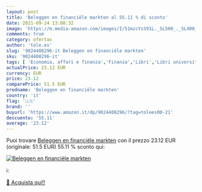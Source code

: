 ```yaml
---
layout: post
title: 'Beleggen en financiële markten al 55.11 % di sconto'
date: 2021-09-24 13:08:32
image: 'https://m.media-amazon.com/images/I/51mzcYsS91L._SL500_._SL400_.jpg'
comments: true
category: ofertas
author: 'tole.es'
slug: '9024408296-it Beleggen en financiële markten'
sku: '9024408296-it'
tags: [ 'Economia, affari e finanza','Finanza','Libri','Libri universitari','Libri universitari economia, affari e finanza', ]
actualPrice: 23.12 EUR
currency: EUR
price: 23.12
comparePrice: 51.5 EUR
prodname: 'Beleggen en financiële markten'
country: 'it'
flag: '🇮🇹'
brand: ''
buyurl: 'https://www.amazon.it/dp/9024408296/?tag=tolees00-21'
descuento: '55.11'
average: '23.12'
---
```


Puoi trovare [Beleggen en financiële markten](https://www.amazon.it/dp/9024408296/?tag=tolees00-21) con il prezzo 23.12 EUR (originale: 51.5 EUR) 55.11 % sconto qui:

[![Beleggen en financiële markten](https://m.media-amazon.com/images/I/51mzcYsS91L._SL500_._SL400_.jpg)](https://www.amazon.it/dp/9024408296/?tag=tolees00-21)

ℹ️:


[🛒 Acquista qui!!](https://www.amazon.it/dp/9024408296/?tag=tolees00-21)
